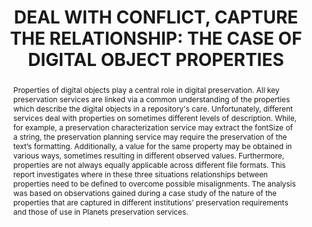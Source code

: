 ---
abstract: 'Properties of digital objects play a central role in digital

  preservation. All key preservation services are linked via

  a common understanding of the properties which describe

  the digital objects in a repository''s care. Unfortunately,

  different services deal with properties on

  sometimes different levels of description. While, for example,

  a preservation characterization service may extract

  the fontSize of a string, the preservation planning

  service may require the preservation of the text’s formatting.

  Additionally, a value for the same property may be

  obtained in various ways, sometimes resulting in different

  observed values. Furthermore, properties are not always

  equally applicable across different file formats.

  This report investigates where in these three situations

  relationships between properties need to be defined

  to overcome possible misalignments.

  The analysis was based on observations gained during

  a case study of the nature of the properties that are captured

  in different institutions’ preservation requirements

  and those of use in Planets preservation services.'
creators:
- Dappert, Angela
date: null
document_url: https://services.phaidra.univie.ac.at/api/object/o:180510/download
grand_parent: iPRES
institutions: []
keywords: []
landing_page_url: https://phaidra.univie.ac.at/o:180510
language: eng
layout: publication
license: GPLv3
notes_url: null
parent: iPRES 2010
presentation_url: null
publication_type: paper
size: 130176
source_name: iPRES
title: 'DEAL WITH CONFLICT,  CAPTURE THE RELATIONSHIP:  THE CASE OF DIGITAL OBJECT
  PROPERTIES'
year: 2010
---